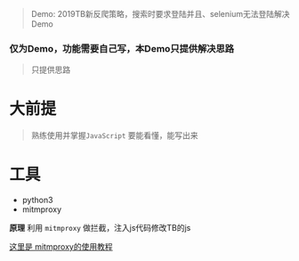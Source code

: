 
> Demo: 2019TB新反爬策略，搜索时要求登陆并且、selenium无法登陆解决Demo
### 仅为Demo，功能需要自己写，本Demo只提供解决思路

> 只提供思路

# 大前提
> 熟练使用并掌握`JavaScript` 要能看懂，能写出来

# 工具
- python3
- mitmproxy 

**原理**
利用 `mitmproxy` 做拦截，注入js代码修改TB的js

 [这里是 mitmproxy的使用教程](https://blog.wolfogre.com/posts/usage-of-mitmproxy/)
